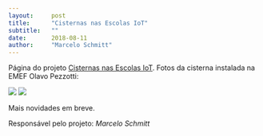 ```yaml
---
layout:     post
title:      "Cisternas nas Escolas IoT"
subtitle:   ""
date:       2018-08-11
author:     "Marcelo Schmitt"
---
```


Página do projeto <a href="https://github.com/marceloschmitt1/ProjetoCisternasNasEscolasIoT">Cisternas nas Escolas IoT</a>.
Fotos da cisterna instalada na EMEF Olavo Pezzotti:

<img src="{{ site.baseurl }}/post_img/cisternas_iot/cisterna20180206_130338.jpg" style="margin: 0 auto; max-height: 390px;">

<img src="{{ site.baseurl }}/post_img/cisternas_iot/dimensões_cisterna.jpg" style="margin: 0 auto; max-height: 390px;">

Mais novidades em breve. 



Responsável pelo projeto: *Marcelo Schmitt*
